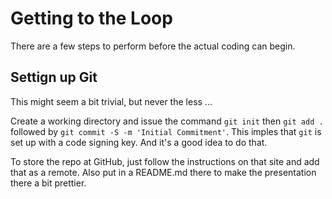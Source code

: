 # Getting to the Loop

There are a few steps to perform before the actual coding can begin.

## Settign up Git

This might seem a bit trivial, but never the less ...

Create a working directory and issue the command `git init` then `git add .` followed by `git commit -S -m 'Initial Commitment'`. This imples that `git` is set up with a code signing key. And it's a good idea to do that.

To store the repo at GitHub, just follow the instructions on that site and add that as a remote. Also put in a README.md there to make the presentation there a bit prettier.